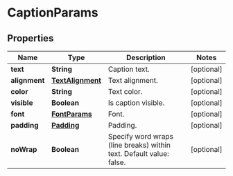 
# CaptionParams

## Properties
Name | Type | Description | Notes
------------ | ------------- | ------------- | -------------
**text** | **String** | Caption text. |  [optional]
**alignment** | [**TextAlignment**](TextAlignment.md) | Text alignment. |  [optional]
**color** | **String** | Text color. |  [optional]
**visible** | **Boolean** | Is caption visible. |  [optional]
**font** | [**FontParams**](FontParams.md) | Font. |  [optional]
**padding** | [**Padding**](Padding.md) | Padding. |  [optional]
**noWrap** | **Boolean** | Specify word wraps (line breaks) within text. Default value: false. |  [optional]



